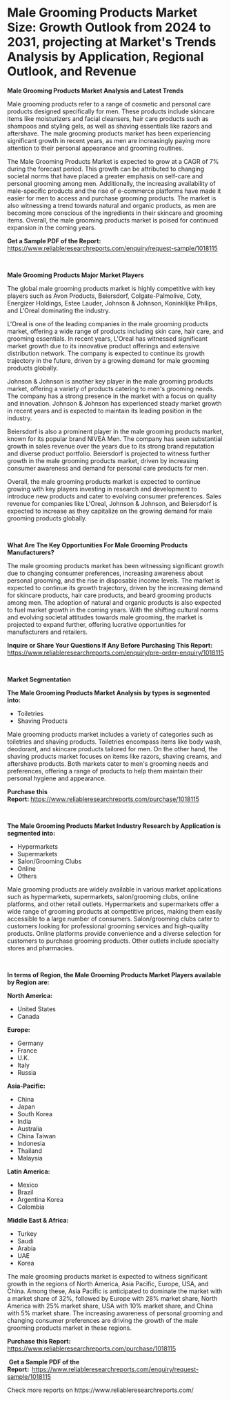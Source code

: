 <p><h1>Male Grooming Products Market Size: Growth Outlook from 2024 to 2031, projecting at Market's Trends Analysis by Application, Regional Outlook, and Revenue</h1></p><p><strong>Male Grooming Products Market Analysis and Latest Trends</strong></p>
<p><p>Male grooming products refer to a range of cosmetic and personal care products designed specifically for men. These products include skincare items like moisturizers and facial cleansers, hair care products such as shampoos and styling gels, as well as shaving essentials like razors and aftershave. The male grooming products market has been experiencing significant growth in recent years, as men are increasingly paying more attention to their personal appearance and grooming routines.</p><p>The Male Grooming Products Market is expected to grow at a CAGR of 7% during the forecast period. This growth can be attributed to changing societal norms that have placed a greater emphasis on self-care and personal grooming among men. Additionally, the increasing availability of male-specific products and the rise of e-commerce platforms have made it easier for men to access and purchase grooming products. The market is also witnessing a trend towards natural and organic products, as men are becoming more conscious of the ingredients in their skincare and grooming items. Overall, the male grooming products market is poised for continued expansion in the coming years.</p></p>
<p><strong>Get a Sample PDF of the Report:&nbsp;</strong> <a href="https://www.reliableresearchreports.com/enquiry/request-sample/1018115">https://www.reliableresearchreports.com/enquiry/request-sample/1018115</a></p>
<p>&nbsp;</p>
<p><strong>Male Grooming Products Major Market Players</strong></p>
<p><p>The global male grooming products market is highly competitive with key players such as Avon Products, Beiersdorf, Colgate-Palmolive, Coty, Energizer Holdings, Estee Lauder, Johnson & Johnson, Koninklijke Philips, and L'Oreal dominating the industry. </p><p>L'Oreal is one of the leading companies in the male grooming products market, offering a wide range of products including skin care, hair care, and grooming essentials. In recent years, L'Oreal has witnessed significant market growth due to its innovative product offerings and extensive distribution network. The company is expected to continue its growth trajectory in the future, driven by a growing demand for male grooming products globally.</p><p>Johnson & Johnson is another key player in the male grooming products market, offering a variety of products catering to men's grooming needs. The company has a strong presence in the market with a focus on quality and innovation. Johnson & Johnson has experienced steady market growth in recent years and is expected to maintain its leading position in the industry.</p><p>Beiersdorf is also a prominent player in the male grooming products market, known for its popular brand NIVEA Men. The company has seen substantial growth in sales revenue over the years due to its strong brand reputation and diverse product portfolio. Beiersdorf is projected to witness further growth in the male grooming products market, driven by increasing consumer awareness and demand for personal care products for men.</p><p>Overall, the male grooming products market is expected to continue growing with key players investing in research and development to introduce new products and cater to evolving consumer preferences. Sales revenue for companies like L'Oreal, Johnson & Johnson, and Beiersdorf is expected to increase as they capitalize on the growing demand for male grooming products globally.</p></p>
<p>&nbsp;</p>
<p><strong>What Are The Key Opportunities For Male Grooming Products Manufacturers?</strong></p>
<p><p>The male grooming products market has been witnessing significant growth due to changing consumer preferences, increasing awareness about personal grooming, and the rise in disposable income levels. The market is expected to continue its growth trajectory, driven by the increasing demand for skincare products, hair care products, and beard grooming products among men. The adoption of natural and organic products is also expected to fuel market growth in the coming years. With the shifting cultural norms and evolving societal attitudes towards male grooming, the market is projected to expand further, offering lucrative opportunities for manufacturers and retailers.</p></p>
<p><strong>Inquire or Share Your Questions If Any Before Purchasing This Report:</strong> <a href="https://www.reliableresearchreports.com/enquiry/pre-order-enquiry/1018115">https://www.reliableresearchreports.com/enquiry/pre-order-enquiry/1018115</a></p>
<p>&nbsp;</p>
<p><strong>Market Segmentation</strong></p>
<p><strong>The Male Grooming Products Market Analysis by types is segmented into:</strong></p>
<p><ul><li>Toiletries</li><li>Shaving Products</li></ul></p>
<p><p>Male grooming products market includes a variety of categories such as toiletries and shaving products. Toiletries encompass items like body wash, deodorant, and skincare products tailored for men. On the other hand, the shaving products market focuses on items like razors, shaving creams, and aftershave products. Both markets cater to men's grooming needs and preferences, offering a range of products to help them maintain their personal hygiene and appearance.</p></p>
<p><strong>Purchase this Report:&nbsp;</strong><a href="https://www.reliableresearchreports.com/purchase/1018115">https://www.reliableresearchreports.com/purchase/1018115</a></p>
<p>&nbsp;</p>
<p><strong>The Male Grooming Products Market Industry Research by Application is segmented into:</strong></p>
<p><ul><li>Hypermarkets</li><li>Supermarkets</li><li>Salon/Grooming Clubs</li><li>Online</li><li>Others</li></ul></p>
<p><p>Male grooming products are widely available in various market applications such as hypermarkets, supermarkets, salon/grooming clubs, online platforms, and other retail outlets. Hypermarkets and supermarkets offer a wide range of grooming products at competitive prices, making them easily accessible to a large number of consumers. Salon/grooming clubs cater to customers looking for professional grooming services and high-quality products. Online platforms provide convenience and a diverse selection for customers to purchase grooming products. Other outlets include specialty stores and pharmacies.</p></p>
<p>&nbsp;</p>
<p><strong>In terms of Region, the Male Grooming Products Market Players available by Region are:</strong></p>
<p>
    <p> <strong> North America: </strong>
        <ul>
            <li>United States</li>
            <li>Canada</li>
        </ul>
        </p> 
    <p> <strong> Europe: </strong>
        <ul>
            <li>Germany</li>
            <li>France</li>
            <li>U.K.</li>
            <li>Italy</li>
            <li>Russia</li>
        </ul>
        </p> 
    <p> <strong> Asia-Pacific: </strong>
        <ul>
            <li>China</li>
            <li>Japan</li>
            <li>South Korea</li>
            <li>India</li>
            <li>Australia</li>
            <li>China Taiwan</li>
            <li>Indonesia</li>
            <li>Thailand</li>
            <li>Malaysia</li>
        </ul>
        </p> 
    <p> <strong> Latin America: </strong>
        <ul>
            <li>Mexico</li>
            <li>Brazil</li>
            <li>Argentina Korea</li>
            <li>Colombia</li>
        </ul>
        </p> 
    <p> <strong> Middle East & Africa: </strong>
        <ul>
            <li>Turkey</li>
            <li>Saudi</li>
            <li>Arabia</li>
            <li>UAE</li>
            <li>Korea</li>
        </ul>
    </p>
    </p>
<p><p>The male grooming products market is expected to witness significant growth in the regions of North America, Asia Pacific, Europe, USA, and China. Among these, Asia Pacific is anticipated to dominate the market with a market share of 32%, followed by Europe with 28% market share, North America with 25% market share, USA with 10% market share, and China with 5% market share. The increasing awareness of personal grooming and changing consumer preferences are driving the growth of the male grooming products market in these regions.</p></p>
<p><strong>Purchase this Report: </strong><a href="https://www.reliableresearchreports.com/purchase/1018115">https://www.reliableresearchreports.com/purchase/1018115</a></p>
<p>&nbsp;<strong>Get a Sample PDF of the Report:&nbsp;&nbsp;</strong><a href="https://www.reliableresearchreports.com/enquiry/request-sample/1018115">https://www.reliableresearchreports.com/enquiry/request-sample/1018115</a></p>
<p><strong></strong></p>
<p>Check more reports on https://www.reliableresearchreports.com/</p>